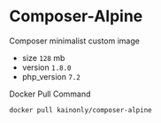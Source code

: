 # Composer-Alpine

Composer minimalist custom image

- size `128` mb
- version `1.8.0`
- php_version `7.2`

Docker Pull Command

```shell
docker pull kainonly/composer-alpine
```
